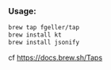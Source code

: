 ### Usage:

```sh
brew tap fgeller/tap
brew install kt
brew install jsonify
```

cf https://docs.brew.sh/Taps
